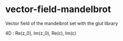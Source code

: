 # vector-field-mandelbrot
Vector field of the mandelbrot set with the glut library

4D : Re(z_0), Im(z_0), Re(c), Im(c)
